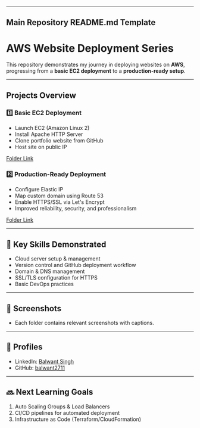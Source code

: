 
---

## **Main Repository README.md Template**


# AWS Website Deployment Series

This repository demonstrates my journey in deploying websites on **AWS**, progressing from a **basic EC2 deployment** to a **production-ready setup**.

---

## Projects Overview

### 1️⃣ Basic EC2 Deployment
- Launch EC2 (Amazon Linux 2)
- Install Apache HTTP Server
- Clone portfolio website from GitHub
- Host site on public IP

[Folder Link](./01-basic-ec2-deployment)

### 2️⃣ Production-Ready Deployment
- Configure Elastic IP
- Map custom domain using Route 53
- Enable HTTPS/SSL via Let's Encrypt
- Improved reliability, security, and professionalism

[Folder Link](./02-production-ready-deployment)

---

## 📌 Key Skills Demonstrated
- Cloud server setup & management
- Version control and GitHub deployment workflow
- Domain & DNS management
- SSL/TLS configuration for HTTPS
- Basic DevOps practices

---

## 📸 Screenshots
- Each folder contains relevant screenshots with captions.

---

## 🔗 Profiles
- LinkedIn: [Balwant Singh](https://www.linkedin.com/in/balwant-singh-aa024b37b/)
- GitHub: [balwant2711](https://github.com/balwant2711)

---

## 🔜 Next Learning Goals
1. Auto Scaling Groups & Load Balancers
2. CI/CD pipelines for automated deployment
3. Infrastructure as Code (Terraform/CloudFormation)

